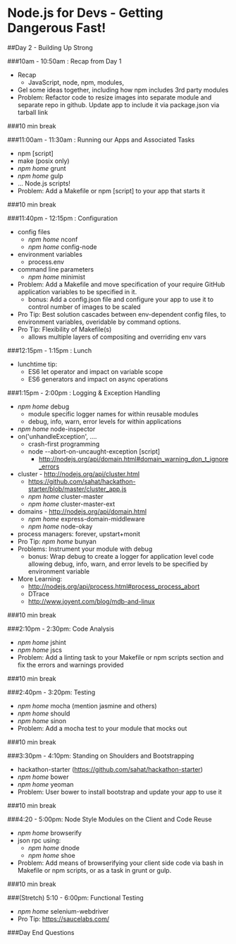 Node.js for Devs - Getting Dangerous Fast!
==========================================

##Day 2 - Building Up Strong

###10am - 10:50am : Recap from Day 1
- Recap
  - JavaScript, node, npm, modules, 
- Gel some ideas together, including how npm includes 3rd party modules
- Problem: Refactor code to resize images into separate module and separate repo in github. Update app to include it via package.json via tarball link

###10 min break 

###11:00am - 11:30am : Running our Apps and Associated Tasks
- npm [script] 
- make (posix only)
- _npm home_ grunt
- _npm home_ gulp
- ... Node.js scripts!
- Problem: Add a Makefile or npm [script] to your app that starts it 

###10 min break

###11:40pm - 12:15pm : Configuration
- config files
  - _npm home_ nconf
  - _npm home_ config-node
- environment variables
  - process.env
- command line parameters
  - _npm home_ minimist
- Problem: Add a Makefile and move specification of your require GitHub application variables to be specified in it. 
  - bonus: Add a config.json file and configure your app to use it to control number of images to be scaled
- Pro Tip: Best solution cascades between env-dependent config files, to environment variables, overidable by command options.  
- Pro Tip: Flexibility of Makefile(s)
  - allows multiple layers of compositing and overriding env vars

###12:15pm - 1:15pm : Lunch 
- lunchtime tip:
  - ES6 let operator and impact on variable scope
  - ES6 generators and impact on async operations

###1:15pm - 2:00pm : Logging & Exception Handling
- _npm home_ debug
  - module specific logger names for within reusable modules
  - debug, info, warn, error levels for within applications
- _npm home_ node-inspector
- on('unhandleException', ....
  - crash-first programming
  - node --abort-on-uncaught-exception [script]
    - http://nodejs.org/api/domain.html#domain_warning_don_t_ignore_errors
- cluster - http://nodejs.org/api/cluster.html
  - https://github.com/sahat/hackathon-starter/blob/master/cluster_app.js
  - _npm home_ cluster-master
  - _npm home_ cluster-master-ext
- domains - http://nodejs.org/api/domain.html
  - _npm home_ express-domain-middleware
  - _npm home_ node-okay
- process managers: forever, upstart+monit
- Pro Tip: _npm home_ bunyan
- Problems: Instrument your module with debug
  - bonus: Wrap debug to create a logger for application level code allowing debug, info, warn, and error levels to be specified by environment variable
- More Learning: 
  - http://nodejs.org/api/process.html#process_process_abort
  - DTrace
  - http://www.joyent.com/blog/mdb-and-linux

###10 min break

###2:10pm - 2:30pm: Code Analysis
- _npm home_ jshint
- _npm home_ jscs
- Problem: Add a linting task to your Makefile or npm scripts section and fix the errors and warnings provided

###10 min break

###2:40pm - 3:20pm: Testing
- _npm home_ mocha (mention jasmine and others)
- _npm home_ should
- _npm home_ sinon
- Problem: Add a mocha test to your module that mocks out 

###10 min break

###3:30pm - 4:10pm: Standing on Shoulders and Bootstrapping
- hackathon-starter (https://github.com/sahat/hackathon-starter)
- _npm home_ bower
- _npm home_ yeoman
- Problem: User bower to install bootstrap and update your app to use it

###10 min break

###4:20 - 5:00pm: Node Style Modules on the Client and Code Reuse
- _npm home_ browserify
- json rpc using: 
  - _npm home_ dnode
  - _npm home_ shoe
- Problem: Add means of browserifying your client side code via bash in Makefile or npm scripts, or as a task in grunt or gulp. 

###10 min break

###(Stretch) 5:10 - 6:00pm: Functional Testing
- _npm home_ selenium-webdriver
- Pro Tip: https://saucelabs.com/


###Day End Questions
